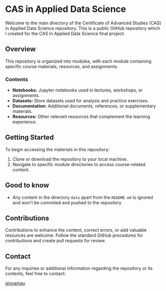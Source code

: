 # CAS in Applied Data Science

Welcome to the main directory of the Certificate of Advanced Studies (CAS) in Applied Data Science repository.
This is a public GitHub repository which I created for the CAS in Applied Data Science final project.


## Overview

This repository is organized into modules, with each module containing specific course materials, resources, and assignments.

###  Contents

- **Notebooks:** Jupyter notebooks used in lectures, workshops, or assignments.
- **Datasets:** Store datasets used for analysis and practice exercises.
- **Documentation:** Additional documents, references, or supplementary materials.
- **Resources:** Other relevant resources that complement the learning experience.

## Getting Started

To begin accessing the materials in this repository:

1. Clone or download the repository to your local machine.
2. Navigate to specific module directories to access course-related content.

## Good to know
* Any content in the directory `data` apart from the `README.md` is ignored and won't be commited and pushed to the repository

## Contributions

Contributions to enhance the content, correct errors, or add valuable resources are welcome. Follow the standard GitHub procedures for contributions and create pull requests for review.

## Contact

For any inquiries or additional information regarding the repository or its contents, feel free to contact:

[giovamau](https://github.com/giovamau)  
